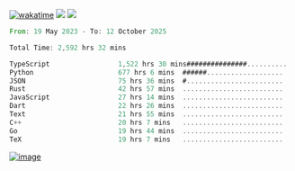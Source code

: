 [![wakatime](https://wakatime.com/badge/user/00eead22-fb14-4dd0-ab8a-3625cafbd50d.svg)](https://wakatime.com/@00eead22-fb14-4dd0-ab8a-3625cafbd50d)
![](https://komarev.com/ghpvc/?username=flatypus)
![](https://pixel.flatypus.me/flatypus?type=tracker)
<!--START_SECTION:waka-->

```rust
From: 19 May 2023 - To: 12 October 2025

Total Time: 2,592 hrs 32 mins

TypeScript                 1,522 hrs 30 mins###############..........   58.39 %
Python                     677 hrs 6 mins  ######...................   25.97 %
JSON                       75 hrs 36 mins  #........................   02.90 %
Rust                       42 hrs 57 mins  .........................   01.65 %
JavaScript                 27 hrs 14 mins  .........................   01.04 %
Dart                       22 hrs 26 mins  .........................   00.86 %
Text                       21 hrs 55 mins  .........................   00.84 %
C++                        20 hrs 7 mins   .........................   00.77 %
Go                         19 hrs 44 mins  .........................   00.76 %
TeX                        19 hrs 7 mins   .........................   00.73 %
```

<!--END_SECTION:waka-->
[<img alt="image" src="https://github.com/flatypus/flatypus/assets/68029599/0a302dc1-501c-43a0-ae8d-37ec4817f3bd">](https://flatypus.me)

